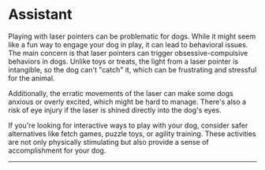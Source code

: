 # Assistant

Playing with laser pointers can be problematic for dogs. While it might seem like a fun way to engage your dog in play, it can lead to behavioral issues. The main concern is that laser pointers can trigger obsessive-compulsive behaviors in dogs. Unlike toys or treats, the light from a laser pointer is intangible, so the dog can't "catch" it, which can be frustrating and stressful for the animal.

Additionally, the erratic movements of the laser can make some dogs anxious or overly excited, which might be hard to manage. There's also a risk of eye injury if the laser is shined directly into the dog's eyes.

If you're looking for interactive ways to play with your dog, consider safer alternatives like fetch games, puzzle toys, or agility training. These activities are not only physically stimulating but also provide a sense of accomplishment for your dog.

---
